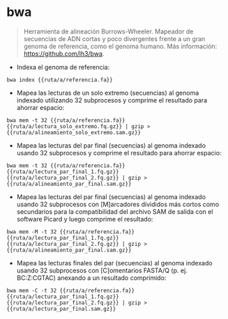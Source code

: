 # bwa

> Herramienta de alineación Burrows-Wheeler.
> Mapeador de secuencias de ADN cortas y poco divergentes frente a un gran genoma de referencia, como el genoma humano.
> Más información: <https://github.com/lh3/bwa>.

- Indexa el genoma de referencia:

`bwa index {{ruta/a/referencia.fa}}`

- Mapea las lecturas de un solo extremo (secuencias) al genoma indexado utilizando 32 subprocesos y comprime el resultado para ahorrar espacio:

`bwa mem -t 32 {{ruta/a/referencia.fa}} {{ruta/a/lectura_solo_extremo.fq.gz}} | gzip > {{ruta/a/alineamiento_solo_extremo.sam.gz}}`

- Mapea las lecturas del par final (secuencias) al genoma indexado usando 32 subprocesos y comprime el resultado para ahorrar espacio:

`bwa mem -t 32 {{ruta/a/referencia.fa}} {{ruta/a/lectura_par_final_1.fq.gz}} {{ruta/a/lectura_par_final_2.fq.gz}} | gzip > {{ruta/a/alineamiento_par_final.sam.gz}}`

- Mapea las lecturas del par final (secuencias) al genoma indexado usando 32 subprocesos con [M]arcadores divididos más cortos como secundarios para la compatibilidad del archivo SAM de salida con el software Picard y luego comprime el resultado:

`bwa mem -M -t 32 {{ruta/a/referencia.fa}} {{ruta/a/lectura_par_final_1.fq.gz}} {{ruta/a/lectura_par_final_2.fq.gz}} | gzip > {{ruta/a/alineamiento_par_final.sam.gz}}`

- Mapea las lecturas finales del par (secuencias) al genoma indexado usando 32 subprocesos con [C]omentarios FASTA/Q  (p. ej. BC:Z:CGTAC) anexando a un resultado comprimido:

`bwa mem -C -t 32 {{ruta/a/referencia.fa}} {{ruta/a/lectura_par_final_1.fq.gz}} {{ruta/a/lectura_par_final_2.fq.gz}} | gzip > {{ruta/a/lectura_par_final.sam.gz}}`
